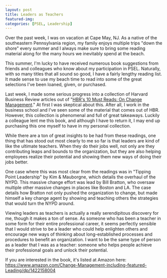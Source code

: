 ```yaml
---
layout: post
title: Leaders as Teachers
featured-img:
categories: [PSEL, Leadership]
---
```


Over the past week, I was on vacation at Cape May, NJ. As a native of the southeastern Pennsylvania region, my family enjoys multiple trips "down the shore" every summer and I always make sure to bring some reading material along for the many hours we inevitably spend at the beach.

This summer, I'm lucky to have received numerous book suggestions from friends and colleagues who know about my participation in PSEL. Naturally, with so many titles that all sound so good, I have a fairly lengthy reading list. It made sense to use my beach time to read into some of the great selections I've been loaned, given, or purchased.

Last week, I made some serious progress into a collection of Harvard Business Review articles out of "[HBR's 10 Must Reads: On Change Management](https://www.amazon.com/Change-Management-including-featured-Leading/dp/1422158004)." At first I was skeptical about this. After all, I work in the business school and I've seen some of the material that comes out of HBR. However, this collection is phenomenal and full of great takeaways. Luckily a colleague lent me this book, and although I have to return it, I may end up purchasing this one myself to have in my personal collection.

While there are a ton of great insights to be had from these readings, one thing that has stood out most clearly to me so far is that leaders are kind of like the ultimate teachers. When they do their jobs well, not only are they contributing leaps and bounds to the organization, but they are also helping employees realize their potential and showing them new ways of doing their jobs better.

One case where this was most clear from the readings was in "Tipping Point Leadership" by Kim & Mauborgne, which details the overhaul of the NYPD. This massive change effort was lead by Bill Bratton, who oversaw multiple other massive changes in places like Boston and LA. The case details how Bratton not only pushed the organization to change, but made himself a key change agent by showing and teaching others the strategies that would turn the NYPD around.

Viewing leaders as teachers is actually a really serendipitous discovery for me, though it makes a ton of sense. As someone who has been a teacher in some form for their entire professional career, it seems perfectly sensible that I would strive to be a leader who could help enlighten others and encourage new ways of thinking about long-established processes and procedures to benefit an organization. I want to be the same type of person as a leader that I was as a teacher: someone who helps people achieve their professional goals and unlock their potential.

If you are interested in the book, it's listed at Amazon here: <https://www.amazon.com/Change-Management-including-featured-Leading/dp/1422158004>
